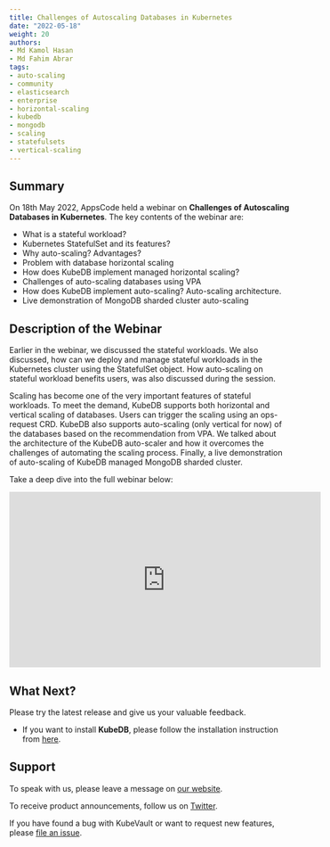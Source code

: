 ```yaml
---
title: Challenges of Autoscaling Databases in Kubernetes
date: "2022-05-18"
weight: 20
authors:
- Md Kamol Hasan
- Md Fahim Abrar
tags:
- auto-scaling
- community
- elasticsearch
- enterprise
- horizontal-scaling
- kubedb
- mongodb
- scaling
- statefulsets
- vertical-scaling
---
```


## Summary

On 18th May 2022, AppsCode held a webinar on **Challenges of Autoscaling Databases in Kubernetes**. The key contents of the webinar are:


- What is a stateful workload?
- Kubernetes StatefulSet and its features?
- Why auto-scaling? Advantages?
- Problem with database horizontal scaling
- How does KubeDB implement managed horizontal scaling?
- Challenges of auto-scaling databases using VPA
- How does KubeDB implement auto-scaling? Auto-scaling architecture.
- Live demonstration of MongoDB sharded cluster auto-scaling


## Description of the Webinar

Earlier in the webinar, we discussed the stateful workloads. We also discussed, how can we deploy and manage stateful workloads in the Kubernetes cluster using the StatefulSet object. How auto-scaling on stateful workload benefits users, was also discussed during the session.

Scaling has become one of the very important features of stateful workloads. To meet the demand, KubeDB supports both horizontal and vertical scaling of databases. Users can trigger the scaling using an ops-request CRD. KubeDB also supports auto-scaling (only vertical for now) of the databases based on the recommendation from VPA. We talked about the architecture of the KubeDB auto-scaler and how it overcomes the challenges of automating the scaling process. Finally, a live demonstration of auto-scaling of KubeDB managed MongoDB sharded cluster.

  Take a deep dive into the full webinar below:

<iframe width="560" height="315" src="https://www.youtube.com/embed/y_qsmaFe4QI" title="YouTube video player" frameborder="0" allow="accelerometer; autoplay; clipboard-write; encrypted-media; gyroscope; picture-in-picture" allowfullscreen></iframe>

## What Next?

Please try the latest release and give us your valuable feedback.

* If you want to install **KubeDB**, please follow the installation instruction from [here](https://kubedb.com/docs/v2022.03.28/welcome/).

## Support

To speak with us, please leave a message on [our website](https://appscode.com/contact/).

To receive product announcements, follow us on [Twitter](https://twitter.com/KubeVault).

If you have found a bug with KubeVault or want to request new features, please [file an issue](https://github.com/kubevault/project/issues/new).
